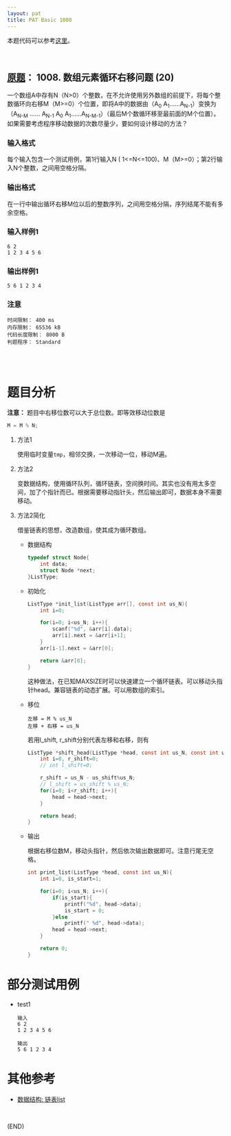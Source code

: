 ```yaml
---
layout: pat
title: PAT Basic 1008
---
```



本题代码可以参考[这里](https://github.com/jJayyyyyyy/cs/tree/master/OJ/PAT/basic_level/1008_%E6%95%B0%E7%BB%84%E5%85%83%E7%B4%A0%E5%BE%AA%E7%8E%AF%E5%8F%B3%E7%A7%BB%E9%97%AE%E9%A2%98)。

<br/>

##	[原题](https://www.patest.cn/contests/pat-b-practise/1008)： 1008. 数组元素循环右移问题 (20)

一个数组A中存有N（N>0）个整数，在不允许使用另外数组的前提下，将每个整数循环向右移M（M>=0）个位置，即将A中的数据由（A<sub>0</sub> A<sub>1</sub>……A<sub>N-1</sub>）变换为（A<sub>N-M</sub> …… A<sub>N-1</sub> A<sub>0</sub> A<sub>1</sub>……A<sub>N-M-1</sub>）（最后M个数循环移至最前面的M个位置）。如果需要考虑程序移动数据的次数尽量少，要如何设计移动的方法？

###	输入格式

每个输入包含一个测试用例，第1行输入N ( 1<=N<=100)、M（M>=0）；第2行输入N个整数，之间用空格分隔。

###	输出格式

在一行中输出循环右移M位以后的整数序列，之间用空格分隔，序列结尾不能有多余空格。

###	输入样例1

	6 2
	1 2 3 4 5 6

###	输出样例1

	5 6 1 2 3 4

###	注意

	时间限制： 400 ms
	内存限制： 65536 kB
	代码长度限制： 8000 B
	判题程序： Standard

<br/><br/>

#	题目分析

<b>注意：</b> 题目中右移位数可以大于总位数。即等效移动位数是

```c
M = M % N;
```

1.	方法1

	使用临时变量`tmp`，相邻交换，一次移动一位，移动M遍。

2.	方法2

	变数据结构，使用循环队列，循环链表，空间换时间。其实也没有用太多空间，加了个指针而已。根据需要移动指针头，然后输出即可，数据本身不需要移动。

3.	方法2简化

	借鉴链表的思想，改造数组，使其成为循环数组。

	*	数据结构
	
		```c
		typedef struct Node{
			int data;
			struct Node *next;
		}ListType;
		```

	*	初始化

		```c
		ListType *init_list(ListType arr[], const int us_N){
			int i=0;

			for(i=0; i<us_N; i++){
				scanf("%d", &arr[i].data);
				arr[i].next = &arr[i+1];
			}
			arr[i-1].next = &arr[0];

			return &arr[0];
		}
		```

		这种做法，在已知MAXSIZE时可以快速建立一个循环链表。可以移动头指针head。兼容链表的动态扩展。可以用数组的索引。

	*	移位

			左移 = M % us_N
			左移 + 右移 = us_N

		若用l\_shift, r\_shift分别代表左移和右移，则有

		```c
		ListType *shift_head(ListType *head, const int us_N, const int us_shift){
			int i=0, r_shift=0;
			// int l_shift=0;

			r_shift = us_N - us_shift%us_N;
			// l_shift = us_shift % us_N;
			for(i=0; i<r_shift; i++){
				head = head->next;
			}

			return head;
		}
		```

	*	输出

		根据右移位数M，移动头指针，然后依次输出数据即可。注意行尾无空格。

		```c
		int print_list(ListType *head, const int us_N){
			int i=0, is_start=1;

			for(i=0; i<us_N; i++){
				if(is_start){
					printf("%d", head->data);
					is_start = 0;
				}else
					printf(" %d", head->data);
				head = head->next;
			}

			return 0;
		}
		```
	
#	部分测试用例

*	test1

		输入
		6 2
		1 2 3 4 5 6

		输出
		5 6 1 2 3 4

#	其他参考

*	[数据结构: 链表list](https://github.com/jJayyyyyyy/cs/tree/master/data%20structure/list)

<br/>

(END)
